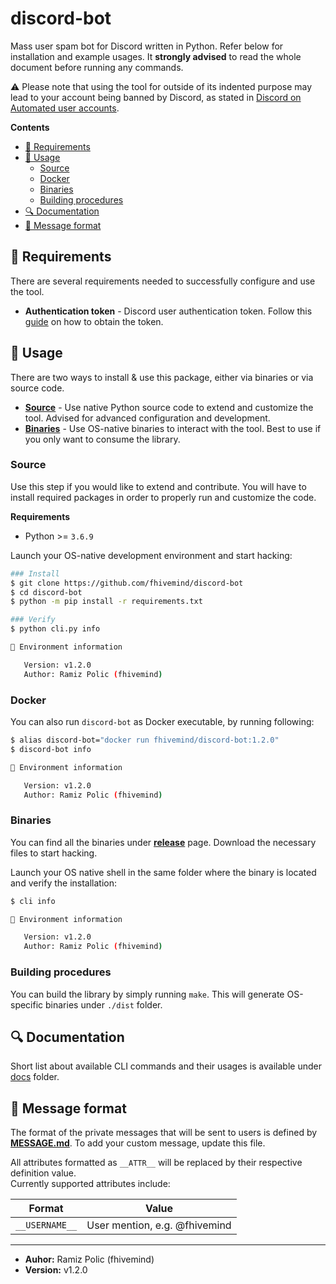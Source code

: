 <h1>discord-bot</h1>

Mass user spam bot for Discord written in Python. Refer below for installation and example usages. 
It **strongly advised** to read the whole document before running any commands.     

:warning: Please note that using the tool for outside of its indented purpose may lead to your account being banned by Discord, as stated in [Discord on Automated user accounts](https://support.discord.com/hc/en-us/articles/115002192352-Automated-user-accounts-self-bots-).


**Contents**
- [📖 Requirements](#-requirements)
- [💭 Usage](#-usage)
  - [Source](#source)
  - [Docker](#docker)
  - [Binaries](#binaries)
  - [Building procedures](#building-procedures)
- [🔍 Documentation](#-documentation)
- [💬 Message format](#-message-format)

## 📖 Requirements
There are several requirements needed to successfully configure and use the tool.
* **Authentication token** - Discord user authentication token. Follow this [guide](https://bit.ly/31Vcno0) on how to obtain the token.

## 💭 Usage
There are two ways to install & use this package, either via binaries or via source code.
* **[Source](Source)** - Use native Python source code to extend and customize the tool. Advised for advanced configuration and development.
* **[Binaries](Binaries)** - Use OS-native binaries to interact with the tool. Best to use if you only want to consume the library.

### Source
Use this step if you would like to extend and contribute. You will have to install required packages in order to properly run 
and customize the code.

**Requirements**
* Python >= `3.6.9`

Launch your OS-native development environment and start hacking:
```bash
### Install
$ git clone https://github.com/fhivemind/discord-bot
$ cd discord-bot
$ python -m pip install -r requirements.txt

### Verify
$ python cli.py info

🎯 Environment information

   Version: v1.2.0
   Author: Ramiz Polic (fhivemind)

```

### Docker
You can also run `discord-bot` as Docker executable, by running following:
```bash
$ alias discord-bot="docker run fhivemind/discord-bot:1.2.0"
$ discord-bot info

🎯 Environment information

   Version: v1.2.0
   Author: Ramiz Polic (fhivemind)

```

### Binaries
You can find all the binaries under **[release](https://github.com/fhivemind/discord-bot/releases)** page. Download the necessary files to start hacking.

Launch your OS native shell in the same folder where the binary is located and verify the installation:
```bash
$ cli info

🎯 Environment information

   Version: v1.2.0
   Author: Ramiz Polic (fhivemind)

```

### Building procedures
You can build the library by simply running `make`. This will generate OS-specific binaries under `./dist` folder.

## 🔍 Documentation
Short list about available CLI commands and their usages is available under [docs](docs) folder.

## 💬 Message format
The format of the private messages that will be sent to users is defined by **[MESSAGE.md](MESSAGE.md)**. 
To add your custom message, update this file. 

All attributes formatted as `__ATTR__` will be replaced by their respective definition value.     
Currently supported attributes include:

Format | Value
---|---
`__USERNAME__`| User mention, e.g. @fhivemind

---

* **Auhor:** Ramiz Polic (fhivemind)
* **Version:** v1.2.0
